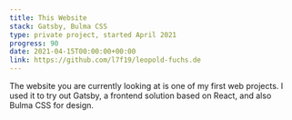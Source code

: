 ```yaml
---
title: This Website
stack: Gatsby, Bulma CSS
type: private project, started April 2021
progress: 90
date: 2021-04-15T00:00:00+00:00
link: https://github.com/l7f19/leopold-fuchs.de
---
```


The website you are currently looking at is one of my first web projects. I used it to try out Gatsby, a frontend solution based on React, and also Bulma CSS for design.